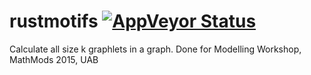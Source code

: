 # rustmotifs [![AppVeyor Status](https://ci.appveyor.com/api/projects/status/github/borispf/grunt?branch=master&svg=true)](https://ci.appveyor.com/project/borispf/rustmotifs)

Calculate all size k graphlets in a graph. Done for Modelling Workshop, MathMods 2015, UAB
